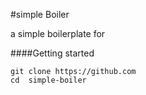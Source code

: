 #simple Boiler

a simple boilerplate for

####Getting started

```shell
git clone https://github.com
cd  simple-boiler
```